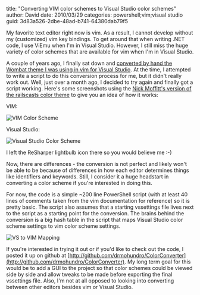 
title: "Converting VIM color schemes to Visual Studio color schemes"
author: David
date: 2010/03/29
categories: powershell;vim;visual studio
guid: 3d83a526-2dbe-48ad-b741-64380dab79f5

My favorite text editor right now is vim. As a result, I cannot develop without my (customized) vim key bindings. To get around that when writing .NET code, I use ViEmu when I'm in Visual Studio. However, I still miss the huge variety of color schemes that are available for vim when I'm in Visual Studio.

A couple of years ago, I finally sat down and [converted by hand the Wombat theme I was using in vim for Visual Studio](http://www.mohundro.com/blog/2008/01/11/MyAttemptAtConvertingTheVIMWombatThemeToSupportVisualStudio.aspx). At the time, I attempted to write a script to do this conversion process for me, but it didn't really work out. Well, just over a month ago, I decided to try again and finally got a script working. Here's some screenshots using the [Nick Moffitt's version of the railscasts color theme](http://www.vim.org/scripts/script.php?script_id=2175) to give you an idea of how it works: 

VIM: 

![VIM Color Scheme](http://www.mohundro.com/blog/content/binary/WindowsLiveWriter/ConvertingVIMcolorschemestoVisualStudioc_BA85/image_thumb_3.png)

Visual Studio: 

![Visual Studio Color Scheme](http://www.mohundro.com/blog/content/binary/WindowsLiveWriter/ConvertingVIMcolorschemestoVisualStudioc_BA85/image_thumb_2.png)
 
I left the ReSharper lightbulb icon there so you would believe me :-) 

Now, there are differences - the conversion is not perfect and likely won't be able to be because of differences in how each editor determines things like identifiers and keywords. Still, I consider it a huge headstart in converting a color scheme if you're interested in doing this. 

For now, the code is a simple ~200 line PowerShell script (with at least 40 lines of comments taken from the vim documentation for reference) so it is pretty basic. The script also assumes that a starting vssettings file lives next to the script as a starting point for the conversion. The brains behind the conversion is a big hash table in the script that maps Visual Studio color scheme settings to vim color scheme settings. 

![VS to VIM Mapping](http://www.mohundro.com/blog/content/binary/WindowsLiveWriter/ConvertingVIMcolorschemestoVisualStudioc_BA85/image_thumb_4.png)

If you're interested in trying it out or if you'd like to check out the code, I posted it up on github at [http://github.com/drmohundro/ColorConverter](http://github.com/drmohundro/ColorConverter). My long term goal for this would be to add a GUI to the project so that color schemes could be viewed side by side and allow tweaks to be made before exporting the final vssettings file. Also, I'm not at all opposed to looking into converting between other editors besides vim or Visual Studio.

